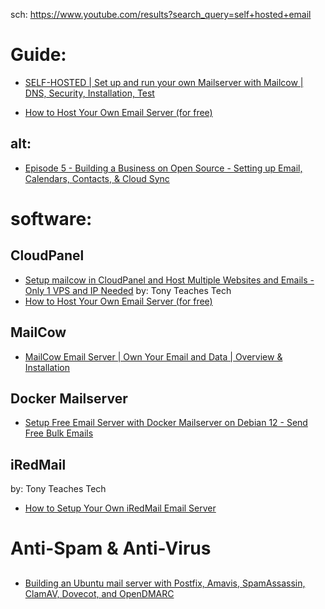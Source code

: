 sch: https://www.youtube.com/results?search_query=self+hosted+email

# Guide:
- [SELF-HOSTED | Set up and run your own Mailserver with Mailcow | DNS, Security, Installation, Test](https://youtu.be/_z6do5BSJmg)

- [How to Host Your Own Email Server (for free)](https://youtu.be/8G93NVWkXZk)

## alt:
- [Episode 5 - Building a Business on Open Source - Setting up Email, Calendars, Contacts, & Cloud Sync](https://youtu.be/bzxNb_fcqnA)


# software:
## CloudPanel
- [Setup mailcow in CloudPanel and Host Multiple Websites and Emails - Only 1 VPS and IP Needed](https://youtu.be/CHLIfoAmMqg)
by: Tony Teaches Tech
- [How to Host Your Own Email Server (for free)](https://youtu.be/8G93NVWkXZk)

## MailCow
- [MailCow Email Server | Own Your Email and Data | Overview & Installation](https://youtu.be/t8quQ-LHxg0)

## Docker Mailserver
- [Setup Free Email Server with Docker Mailserver on Debian 12 - Send Free Bulk Emails](https://youtu.be/kdH5eSo3_fY)

## iRedMail
by: Tony Teaches Tech
- [How to Setup Your Own iRedMail Email Server](https://youtu.be/f2bjkZWpn7s)

# Anti-Spam & Anti-Virus
##
- [Building an Ubuntu mail server with Postfix, Amavis, SpamAssassin, ClamAV, Dovecot, and OpenDMARC](https://youtu.be/6SfXXtb-nHM)
